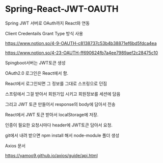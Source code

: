 # Spring-React-JWT-OAUTH

Spring JWT 서버로 OAuth까지 React와 연동

Client Credentails Grant Type 방식 사용

https://www.notion.so/4-9-OAUTH-c8138737c53b4b38871ef6bd5fdca4ea

https://www.notion.so/4-23-OAUTH-ff690624fb7a4ee7989aef2c28475c10

Spingboot서버는 JWT토큰 생성

OAuth2.0 로그인은 React에서 함.

React에서 로그인되면 그 정보를 그대로 스프링으로 던짐

스프링에서 그걸 받아서 회원가입 시키고 회원정보를 세션에 담음

그리고 JWT 토큰 만들어서 response의 body에 담아서 전송

React에서 JWT 토큰 받아서 localStorage에 저장.

인증이 필요한 요청시마다 header에 JWT토큰 담아서 요청.


git에서 내려 받으면 npm install 해서 node-module 폴더 생성


Axios 문서

https://yamoo9.github.io/axios/guide/api.html
